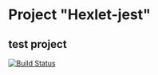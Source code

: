 # Project "Hexlet-jest"

## test project

[![Build Status](https://travis-ci.org/portal-x/hexlet-jest.svg?branch=master)](https://travis-ci.org/portal-x/hexlet-jest)